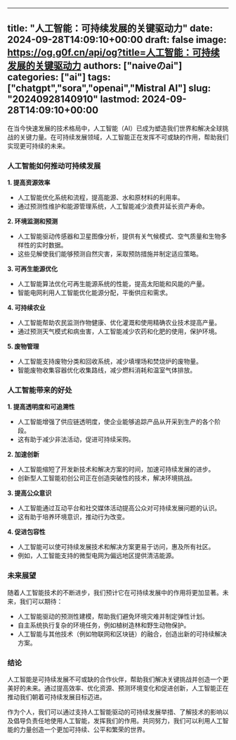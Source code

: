 
---
title: "人工智能：可持续发展的关键驱动力"
date: 2024-09-28T14:09:10+00:00
draft: false
image: https://og.g0f.cn/api/og?title=人工智能：可持续发展的关键驱动力
authors: ["naiveのai"]
categories: ["ai"]
tags: ["chatgpt","sora","openai","Mistral AI"]
slug: "20240928140910"
lastmod: 2024-09-28T14:09:10+00:00
---
在当今快速发展的技术格局中，人工智能（AI）已成为塑造我们世界和解决全球挑战的关键力量。在可持续发展领域，人工智能正在发挥不可或缺的作用，帮助我们实现更可持续的未来。

### 人工智能如何推动可持续发展

**1. 提高资源效率**

* 人工智能优化系统和流程，提高能源、水和原材料的利用率。
* 通过预测性维护和能源管理系统，人工智能减少浪费并延长资产寿命。

**2. 环境监测和预测**

* 人工智能驱动传感器和卫星图像分析，提供有关气候模式、空气质量和生物多样性的实时数据。
* 这些见解使我们能够预测自然灾害，采取预防措施并制定适应策略。

**3. 可再生能源优化**

* 人工智能算法优化可再生能源系统的性能，提高太阳能和风能的产量。
* 智能电网利用人工智能优化能源分配，平衡供应和需求。

**4. 可持续农业**

* 人工智能帮助农民监测作物健康、优化灌溉和使用精确农业技术提高产量。
* 通过预测天气模式和病虫害，人工智能减少农药和化肥的使用，保护环境。

**5. 废物管理**

* 人工智能支持废物分类和回收系统，减少填埋场和焚烧炉的废物量。
* 智能废物收集容器优化收集路线，减少燃料消耗和温室气体排放。

### 人工智能带来的好处

**1. 提高透明度和可追溯性**

* 人工智能增强了供应链透明度，使企业能够追踪产品从开采到生产的各个阶段。
* 这有助于减少非法活动，促进可持续采购。

**2. 加速创新**

* 人工智能缩短了开发新技术和解决方案的时间，加速可持续发展的进步。
* 创新型人工智能初创公司正在创造突破性的技术，解决环境挑战。

**3. 提高公众意识**

* 人工智能通过互动平台和社交媒体活动提高公众对可持续发展问题的认识。
* 这有助于培养环境意识，推动行为改变。

**4. 促进包容性**

* 人工智能可以使可持续发展技术和解决方案更易于访问，惠及所有社区。
* 例如，人工智能支持的微型电网为偏远地区提供清洁能源。

### 未来展望

随着人工智能技术的不断进步，我们预计它在可持续发展中的作用将更加显著。未来，我们可以期待：

* 人工智能驱动的预测性建模，帮助我们避免环境灾难并制定弹性计划。
* 自主系统执行复杂的环境任务，例如植树造林和野生动物保护。
* 人工智能与其他技术（例如物联网和区块链）的融合，创造出新的可持续解决方案。

### 结论

人工智能是可持续发展不可或缺的合作伙伴，帮助我们解决关键挑战并创造一个更美好的未来。通过提高效率、优化资源、预测环境变化和促进创新，人工智能正在推动我们朝着可持续发展目标迈进。

作为个人，我们可以通过支持人工智能驱动的可持续发展举措、了解技术的影响以及倡导负责任地使用人工智能，发挥我们的作用。共同努力，我们可以利用人工智能的力量创造一个更加可持续、公平和繁荣的世界。